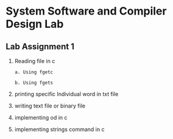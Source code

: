 # System Software and Compiler Design Lab


## Lab Assignment 1
   1. Reading file in c
       
       ```
       a. Using fgetc
        
       b. Using fgets
       ```

   2. printing specific Individual word in txt file
   
   3. writing text file or binary file
   
   4. implementing od in c
   
   5. implementing strings command in c
